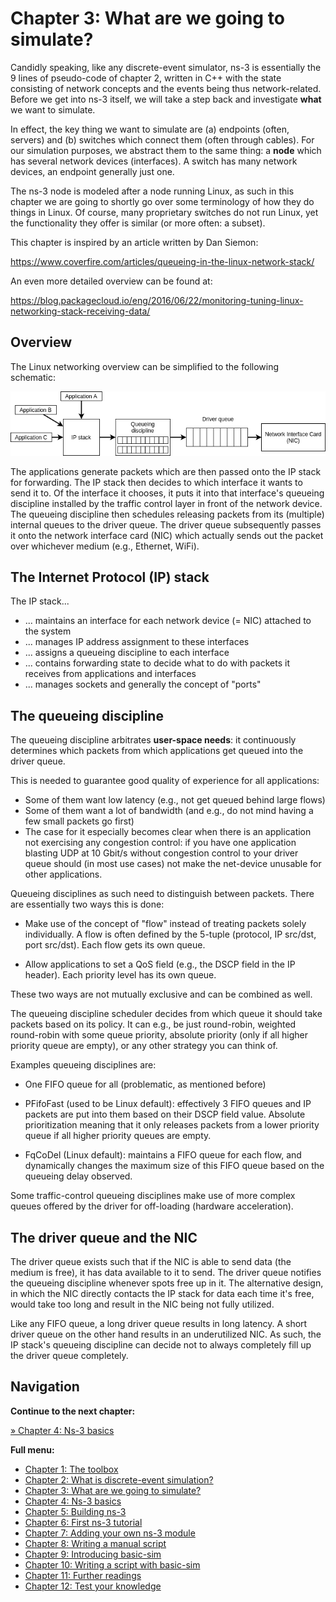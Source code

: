 # Chapter 3: What are we going to simulate?

Candidly speaking, like any discrete-event simulator, ns-3 is essentially the
9 lines of pseudo-code of chapter 2, written in C++ with the state consisting
of network concepts and the events being thus network-related. Before we get into
ns-3 itself, we will take a step back and investigate **what** we want to simulate.

In effect, the key thing we want to simulate are (a) endpoints (often, servers)
and (b) switches which connect them (often through cables). For our simulation
purposes, we abstract them to the same thing: a **node** which has several network
devices (interfaces). A switch has many network devices, an endpoint generally just one.

The ns-3 node is modeled after a node running Linux, as such in this chapter we
are going to shortly go over some terminology of how they do things in Linux.
Of course, many proprietary switches do not run Linux, yet the functionality
they offer is similar (or more often: a subset).

This chapter is inspired by an article written by Dan Siemon:

https://www.coverfire.com/articles/queueing-in-the-linux-network-stack/

An even more detailed overview can be found at:

https://blog.packagecloud.io/eng/2016/06/22/monitoring-tuning-linux-networking-stack-receiving-data/

## Overview

The Linux networking overview can be simplified to the following schematic:

![Linux networking overview](images/linux-overview.png)

The applications generate packets which are then passed onto the IP stack for
forwarding. The IP stack then decides to which interface it wants to send it to.
Of the interface it chooses, it puts it into that interface's queueing discipline
installed by the traffic control layer in front of the network device.
The queueing discipline then schedules releasing packets from its (multiple)
internal queues to the driver queue. The driver queue subsequently
passes it onto the network interface card (NIC) which actually sends out
the packet over whichever medium (e.g., Ethernet, WiFi).

## The Internet Protocol (IP) stack

The IP stack...

* ... maintains an interface for each network device (= NIC) attached to the system
* ... manages IP address assignment to these interfaces
* ... assigns a queueing discipline to each interface
* ... contains forwarding state to decide what to do with packets it receives from
  applications and interfaces
* ... manages sockets and generally the concept of "ports"

## The queueing discipline

The queueing discipline arbitrates **user-space needs**: it continuously determines
which packets from which applications get queued into the driver queue.

This is needed to guarantee good quality of experience for all applications:
* Some of them want low latency (e.g., not get queued behind large flows)
* Some of them want a lot of bandwidth (and e.g., do not mind having a few small
  packets go first)
* The case for it especially becomes clear when there is an application
  not exercising any congestion control: if you have one application blasting
  UDP at 10 Gbit/s without congestion control to your driver queue
  should (in most use cases) not make the net-device unusable for other applications.

Queueing disciplines as such need to distinguish between packets. There are
essentially two ways this is done:

* Make use of the concept of "flow" instead of treating packets solely individually.
  A flow is often defined by the 5-tuple (protocol, IP src/dst, port src/dst).
  Each flow gets its own queue.
  
* Allow applications to set a QoS field (e.g., the DSCP field in the IP header).
  Each priority level has its own queue.
  
These two ways are not mutually exclusive and can be combined as well.

The queueing discipline scheduler decides from which queue it should take packets
based on its policy. It can e.g., be just round-robin, weighted round-robin with 
some queue priority, absolute priority (only if all higher priority queue are empty),
or any other strategy you can think of.

Examples queueing disciplines are:

  - One FIFO queue for all (problematic, as mentioned before)
  
  - PFifoFast (used to be Linux default): effectively 3 FIFO queues and IP packets
    are put into them based on their DSCP field value. Absolute prioritization
    meaning that it only releases packets from a lower priority queue if all
    higher priority queues are empty.
    
  - FqCoDel (Linux default): maintains a FIFO queue for each flow, and dynamically
    changes the maximum size of this FIFO queue based on the queueing delay observed.

Some traffic-control queueing disciplines make use of more complex queues
offered by the driver for off-loading (hardware acceleration).


## The driver queue and the NIC

The driver queue exists such that if the NIC is able to send
data (the medium is free), it has data available to it to send.
The driver queue notifies the queueing discipline whenever
spots free up in it.
The alternative design, in which the NIC directly contacts
the IP stack for data each time it's free, would take too long
and result in the NIC being not fully utilized. 

Like any FIFO queue, a long driver queue results in long latency.
A short driver queue on the other hand results in an underutilized NIC.
As such, the IP stack's queueing discipline can decide not to
always completely fill up the driver queue completely.


## Navigation

**Continue to the next chapter:**

[&#187; Chapter 4: Ns-3 basics](4_ns3_basics.md)

**Full menu:**

* [Chapter 1: The toolbox](1_toolbox.md)
* [Chapter 2: What is discrete-event simulation?](2_discrete_event_simulation.md)
* [Chapter 3: What are we going to simulate?](3_what_to_simulate.md)
* [Chapter 4: Ns-3 basics](4_ns3_basics.md)
* [Chapter 5: Building ns-3](5_ns3_building.md)
* [Chapter 6: First ns-3 tutorial](6_ns3_tutorial.md)
* [Chapter 7: Adding your own ns-3 module](7_ns3_adding_your_own_module.md)
* [Chapter 8: Writing a manual script](8_ns3_script_manually.md)
* [Chapter 9: Introducing basic-sim](9_ns3_introducing_basic_sim.md)
* [Chapter 10: Writing a script with basic-sim](10_ns3_script_with_basic_sim.md)
* [Chapter 11: Further readings](11_further_readings.md)
* [Chapter 12: Test your knowledge](12_test_your_knowledge.md)
